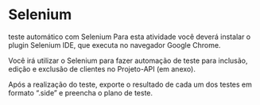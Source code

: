 # Selenium
teste automático com Selenium
Para esta atividade você deverá instalar o plugin Selenium IDE, que executa no navegador Google Chrome.

Você irá utilizar o Selenium para fazer automação de teste para inclusão, edição e exclusão de clientes no Projeto-API (em anexo).

Após a realização do teste, exporte o resultado de cada um dos testes em formato “.side” e preencha o plano de teste.
